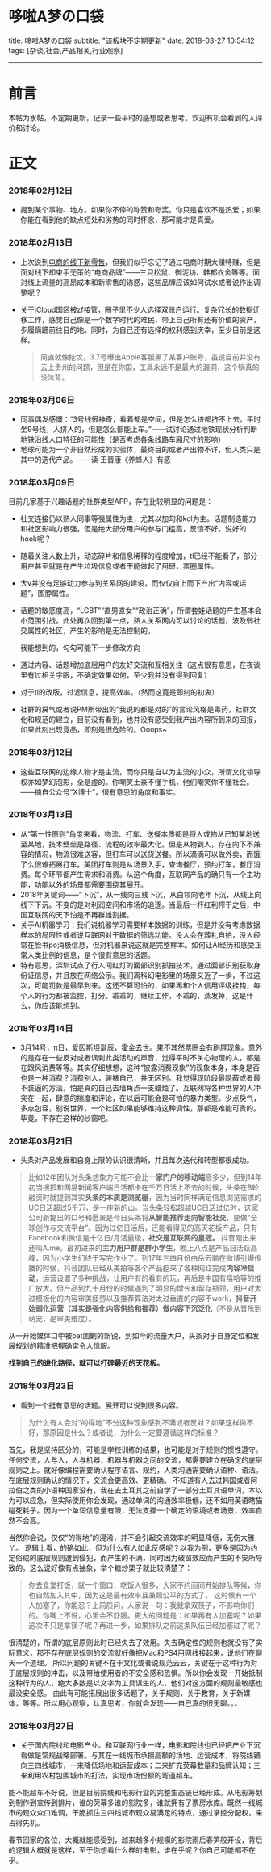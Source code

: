 ﻿# 哆啦A梦の口袋

title: 哆啦A梦の口袋
subtitle: "该板块不定期更新"
date: 2018-03-27 10:54:12
tags: [杂谈,社会,产品相关,行业观察]

---

前言
==
本帖为水帖，不定期更新，记录一些平时的感想或者思考。欢迎有机会看到的人评价和讨论。

正文
==
### 2018年02月12日

 - 提到某个事物、地方。如果你不停的称赞和夸奖，你只是喜欢不是热爱；如果你能在看到他的缺点短处和劣势的同时怀念，那可能才是真爱。

### 2018年02月13日

 - 上次说到[电商的线下新零售][1]，但我们似乎忘记了通过电商时期大赚特赚，但是面对线下却束手无策的“电商品牌”——三只松鼠、御泥坊、韩都衣舍等等。面对线上流量的高昂成本和新零售的诱惑，这些品牌应该如何试水或者说作出调整呢？

 - 关于iCloud国区被zf接管，圈子里不少人选择双账户运行。复杂冗长的数据迁移工作，感觉自己像是一个数字时代的难民，带上自己所有还有价值的资产，步履蹒跚前往目的地。同时，为自己还有选择的权利感到庆幸，至少目前是这样。

   > 简直就像挖坟，3.7号曝出Apple客服黑了某客户账号，虽说目前并没有云上贵州的问题，但是在你国，工具永远不是最大的漏洞，这个锅真的没法背。

### 2018年03月06日

 - 同事偶发感慨：“3号线很神奇，看着都是空间，但是怎么挤都挤不上去。平时坐9号线，人挤人的，但是怎么都能上车。”——试讨论通过地铁现状分析判断地铁沿线人口特征的可能性（是否考虑各条线路车厢尺寸的影响）
 - 地球可能为一个非自然形成的实验体，最终目的或者产出物不详，但人类只是其中的迭代产品。——读 王晋康《养蜂人》有感


### 2018年03月09日

目前几家基于兴趣话题的社群类型APP，存在比较明显的问题是：

- 社交连接仍以熟人同事等强属性为主，尤其以加勾和kol为主。话题制造能力和社区影响力很强，但是绝大部分用户的参与门槛高，反馈不好。说好的hook呢？

- 随着关注人数上升，动态碎片和信息稀释的程度增加，tl已经不能看了，部分用户甚至就是在产生垃圾信息或者干脆做起了用研，票圈属性。

- 大v并没有足够动力参与到关系网的建设，而仅仅自上而下产出“内容或话题”，围脖属性。

- 话题的敏感度高，“LGBT”“直男直女”“政治正确”，所谓套娃话题的产生基本会小范围引战。此处再次回到第一点，熟人关系网内可以讨论的话题，波及弱社交属性的社区，产生的影响是无法控制的。

  我能想到的，勾勾可能下一步修改方向：

- 通过内容、话题增加底层用户的友好交流和互相关注（这点很有意思，在夜谈里有过相关字眼，不确定效果如何，至少我并没有得到回复）

- 对于tl的改版，过滤信息，提高效率。（然而这竟是即刻的初衷）

- 社群的戾气或者说PM所带出的“我说的都是对的”的言论风格是毒药，社群文化和规范的建立，目前没有看到，也并没有感受到我产出内容所到来的回报，如果此刻出现竞品，即刻是很危险的。Ooops~


### 2018年03月12日

- 这些互联网的边缘人物才是主流，而你只是自以为主流的小众，所谓文化领导权亦如梦幻泡影，全是虚的。你嘲笑土豪不懂手机，他们嘲笑你不懂社会。——摘自公众号“X博士”，很有意思的角度和事实。

### 2018年03月13日

- 从“第一性原则”角度来看，物流、打车、送餐本质都是将人或物从已知某地送至某地，技术壁垒是路径、流程的效率最大化。但是从物到人，存在向下不兼容的情况，物流很难送客，但打车可以送货送餐。所以滴滴可以做外卖，而饿了么很难拓展打车。美团打车则是从场景入手，查询餐厅，预约打车，餐厅消费。每个环节都产生需求和消费。从这个角度，互联网产品的确只有一个主功能，功能以外的场景都需要围绕其展开。
- 2018年关键词——“下沉”，从一线向三线下沉，从白领向老年下沉，从线上向线下下沉。不变的是对利润空间和市场的追逐。当最后一杯红利榨干之后，中国互联网的天下怕是不再群雄割据。
- 关于AI机器学习：我们说机器学习需要样本数据的训练，但是并没有考虑数据样本的局限性或者说互联网对于数据的筛选功能。没人会在葬礼自拍，没人经常在脸书po消极信息，但对机器来说这就是完整样本。如何让AI经历和感受正常人类比例的信息，是个很有意思的话题。
- 特有意思，深圳试点了行人闯红灯的面部识别抓拍技术，通过面部识别获取身份证信息，并且放在网络公示。我们离科幻电影里的场景又近了一步，不过这次，可能罚款是最早到来。这还不算可怕的，如果再和个人信用评级挂钩，每个人的行为都被监控，打分。乖乖的，继续工作，不乖的，蒸发掉，这是什么，你应该能想到。

### 2018年03月14日

- 3月14号，π日，爱因斯坦诞辰，霍金去世。果不其然票圈会有刷屏现象。意外的是存在一些反对或者讽刺此类活动的声音，觉得平时不关心物理的人，都是在跟风消费等等。其实仔细想想，这种“披露消费现象”的现象本身，本身是否也是一种消费？消费别人，装裱自己，并无区别。我觉得现阶段最隐蔽或者最不装逼的方法，怕是真的自己去墙角点一支蜡烛了。互联网将各种世界的人冲突在一起，肆意的揣度和评论，在以后可能会是可怕的暴力类型。少点戾气，多点包容，别说世界，一个社区如果能够维持这种调性，那都是难能可贵的。毕竟，不存在这样的纱窗吧。

### 2018年03月21日

- 头条对产品发展和自身上限的认识很清晰，并且每次迭代和转型都很成功。
> 比如12年团队对头条想象力可能不会比**一家门户的移动端**高多少，但到14年初当搜狐和网易新闻客户端日活都卡在千万日活上不去的时候，头条在B轮融资时就提到其实**头条的本质是浏览器**，因为当时同样满足信息浏览需求的UC日活超过5千万，是一座新的山。当头条轻松超越UC日活过亿时，这家公司新提出的口号和愿景是今日头条将**从智能推荐走向智能社交**，要做“全球创作与交流平台”。因为过亿日活后，还能看得见的高天花板产品，只有Facebook和微信是十亿日/月活量级，**社交是互联网的皇冠。**
> 抖音刚出来还叫A.me。最初进来的**主力用户群是群小学生**，晚上八点是产品日活跃高峰，因为小学生们终于写完作业了。到17年三四月份由岳云鹏在微博引爆传播的时候，抖音团队已经从美拍等各个产品挖来了各种网红完成**内容冷启动**，运营设置了多种挑战，让用户有的看有的玩，再后是中国有嘻哈等的推广放大。但产品到九十月份的时候遇到了明显的增长和留存瓶颈，用户对太过模板化的内容审美疲劳以及推荐算法对太过垂直的内容不work，**抖音开始弱化运营（其实是强化内容供给和推荐）做内容下沉泛化**（不是从音乐到萌宠，是审美维度）。

从一开始媒体口中被bat围剿的新锐，到如今的流量大户，头条对于自身定位和发展规划的精准把握确实令人信服。

**找到自己的进化路径，就可以打碎最近的天花板。**

### 2018年03月23日

- 看到一个挺有意思的话题。展开可以说到很多内容。

> 为什么有人会对“的得地”不分这种现象感到不满或者反对？如果这样做不好，那原因是什么？或者说，为什么一定要遵循这样的标准？

首先，我是坚持区分的，可能是学校训练的结果，也可能是对于规则的惯性遵守。
任何交流，人与人，人与机器，机器与机器之间的交流，都需要建立在确定的底层规则之上。就好像编程需要确认程序语言、规约，人类沟通需要确认语种、语法。在底层规则确认的情况下，交流会更高效、更精确。
不知道有人去过韩国或者阿拉伯之类的小语种国家没有，我在去土耳其之前自学了一部分土耳其语单词，本以为可以应急，但实际使用你会发现，通过单词的沟通效率极低，还不如用英语瞎猫碰死耗子。因为一个单词信息量有限，无法支撑一个确定的语境或者场景，效率自然不会高。

当然你会说，仅仅“的得地”的混淆，并不会引起交流效率的明显降低，无伤大雅丫。
逻辑上看，的确如此，但为什么有人如此反感呢？以我为例，更多是因为约定俗成的底层规则遭到侵犯，而产生的不满，同时因为破窗效应而产生的不安所导致的。这么说好像有点抽象，举个糖炒栗子就比较清楚了：
> 你去食堂打饭，就一个窗口，吃饭人很多，大家不约而同开始排队等候，你也自然加入其中，因为这是最有效率且兼顾公平的方式了。
这时候有一个人加塞了，你能忍？上前质问，人家说一句：我就拿双筷子，不影响你们的。你嘴上不说，心里会不舒服。更大的问题是：如果再有人加塞呢？如果这次不只是拿筷子呢？再进一步，如果排队之前这条队伍已经加塞过了呢？

很清楚的，所谓的底层原则此时已经失去了效用。失去确定性的规则也就没有了实际意义，那不存在底层规则的交流就好像把Mac和PS4用网线接起来，说他们在聊天一个道理。
所以问题的关键不在于文化或者说规范云云，关键在于这种行为对于底层规则的冲击，以及带给使用者的不安全感和恐惧。所以你会发现一开始抵制这种行为的人，绝大多数是以文字为工具谋生的人，他们对这方面的规则最敏感也最没安全感。
由此有可能拓展出很多话题了，关于规则，关于教育，关于新媒体，等等。所以用心观察，认真思考，你就会发现——自己真的很无聊。。。



[1]: https://maxojj.github.io/2018/01/10/%E6%96%B0%E5%B9%B4%E6%96%B0%E9%9B%B6%E5%94%AE%EF%BC%8C%E9%92%B1%E5%8C%85%E7%BB%A7%E7%BB%AD%E7%98%A6%EF%BC%88%E4%B8%80%EF%BC%89/


### 2018年03月27日
- 关于国内院线和电影产业。和互联网行业一样，电影和院线也已经把产业下沉看做是常规战略部署。与其在一线城市承担高额的场地、运营成本，将院线铺向三四线城市，一来降低场地和运营成本；二来扩充荧幕数量和品牌认知；三来利用农村包围城市的打法，实现市场份额的弯道超车。

能不能超车不好说，但是目前院线和电影行业的完整生态链已经形成。从电影筹划到制作到宣传到排片，谁的荧幕多谁的影院多，谁就拥有了票房水库。既然一线城市的观众众口难调，干脆抓住三四线城市观众易满足的特点，通过掌控分配权，来占得先机。

春节回家的各位，大概就能感受到，越来越多小规模的影院雨后春笋般开设，背后的逻辑大概就是这样，至于你想看什么样的电影，谁在乎呢？你自己可能都不在乎。